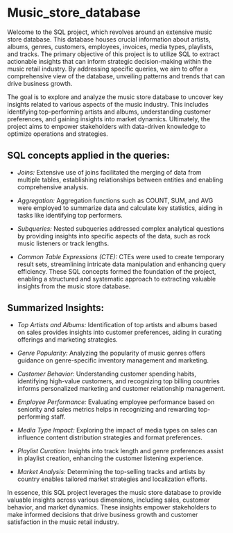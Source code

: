 # Music_store_database

Welcome to the SQL project, which revolves around an extensive music store database. This database houses crucial information about artists, albums, genres, customers, employees, invoices, media types, playlists, and tracks. The primary objective of this project is to utilize SQL to extract actionable insights that can inform strategic decision-making within the music retail industry. By addressing specific queries, we aim to offer a comprehensive view of the database, unveiling patterns and trends that can drive business growth.

The goal is to explore and analyze the music store database to uncover key insights related to various aspects of the music industry. This includes identifying top-performing artists and albums, understanding customer preferences, and gaining insights into market dynamics. Ultimately, the project aims to empower stakeholders with data-driven knowledge to optimize operations and strategies.

## SQL concepts applied in the queries:

- *Joins:* Extensive use of joins facilitated the merging of data from multiple tables, establishing relationships between entities and enabling comprehensive analysis.

- *Aggregation:* Aggregation functions such as COUNT, SUM, and AVG were employed to summarize data and calculate key statistics, aiding in tasks like identifying top performers.

- *Subqueries:* Nested subqueries addressed complex analytical questions by providing insights into specific aspects of the data, such as rock music listeners or track lengths.

- *Common Table Expressions (CTE):* CTEs were used to create temporary result sets, streamlining intricate data manipulation and enhancing query efficiency. These SQL concepts formed the foundation of the project, enabling a structured and systematic approach to extracting valuable insights from the music store database.

## Summarized Insights:

- *Top Artists and Albums:* Identification of top artists and albums based on sales provides insights into customer preferences, aiding in curating offerings and marketing strategies.

- *Genre Popularity:* Analyzing the popularity of music genres offers guidance on genre-specific inventory management and marketing.

- *Customer Behavior:* Understanding customer spending habits, identifying high-value customers, and recognizing top billing countries informs personalized marketing and customer relationship management.

- *Employee Performance:* Evaluating employee performance based on seniority and sales metrics helps in recognizing and rewarding top-performing staff.

- *Media Type Impact:* Exploring the impact of media types on sales can influence content distribution strategies and format preferences.

- *Playlist Curation:* Insights into track length and genre preferences assist in playlist creation, enhancing the customer listening experience.

- *Market Analysis:* Determining the top-selling tracks and artists by country enables tailored market strategies and localization efforts.

In essence, this SQL project leverages the music store database to provide valuable insights across various dimensions, including sales, customer behavior, and market dynamics. These insights empower stakeholders to make informed decisions that drive business growth and customer satisfaction in the music retail industry.
